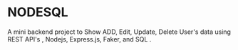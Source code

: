 # NODESQL
A mini backend project to Show ADD, Edit, Update, Delete User's data using REST API's , Nodejs, Express.js, Faker, and SQL .
